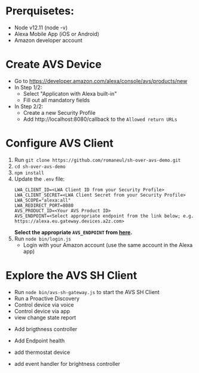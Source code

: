 # Prerquisetes:

- Node v12.11 (node -v)
- Alexa Mobile App (iOS or Android)
- Amazon developer account

# Create AVS Device

- Go to  https://developer.amazon.com/alexa/console/avs/products/new 
- In Step 1/2: 
  - Select "Applicaton with Alexa built-in"
  - Fill out all mandatory fields
- In Step 2/2:
  - Create a new Security Profile
  - Add http://localhost:8080/callback to the `Allowed return URLs`

# Configure AVS Client

1. Run `git clone https://github.com/romaneul/sh-over-avs-demo.git`
2. `cd sh-over-avs-demo`
3. `npm install`
4. Update the `.env` file:
   ```
   LWA_CLIENT_ID=<LWA Client ID from your Security Profile>
   LWA_CLIENT_SECRET=<LWA Client Secret from your Security Profile>
   LWA_SCOPE="alexa:all"
   LWA_REDIRECT_PORT=8080
   AVS_PRODUCT_ID=<Your AVS Product ID>
   AVS_ENDPOINT=<Select appropriate endpoint from the link below; e.g. https://alexa.eu.gateway.devices.a2z.com>
   ```
   **Select the appropriate `AVS_ENDPOINT` from [here](https://developer.amazon.com/docs/alexa-voice-service/api-overview.html#endpoints).**
5. Run `node bin/login.js`
   - Login with your Amazon account (use the same account in the Alexa app)


# Explore the AVS SH Client
- Run `node bin/avs-sh-gateway.js` to start the AVS SH Client
- Run a Proactive Discovery 
- Control device via voice
- Control device via app
- view change state report

* Add brigthness controller
* Add Endpoint health

* add thermostat device

* add event handler for brightness controller
